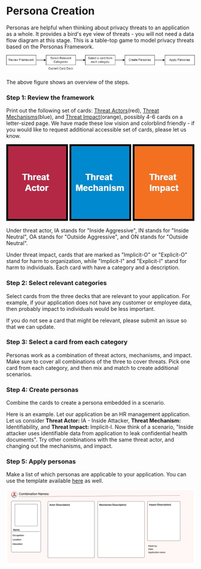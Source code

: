 <h1> Persona Creation </h1>

Personas are helpful when thinking about privacy threats to an application as a whole. It provides a bird's eye view of threats - you will not need a data flow diagram at this stage. This is a table-top game to model privacy threats based on the Personas Framework. 

![How to Diagram](../figures/howto.jpg)

The above figure shows an overview of the steps. 

<h3>Step 1: Review the framework</h3> 
Print out the following set of cards: <a href="Actor.pdf">Threat Actors</a>(red), <a href="Mechanism.pdf">Threat Mechanisms</a>(blue), and <a href="Impact.pdf">Threat Impact</a>(orange), possibly 4-6 cards on a letter-sized page. We have made these low vision and colorblind friendly - if you would like to request additional accessible set of cards, please let us know.  

![Actor](raw_cards/act.jpg) ![Mechanism](raw_cards/mech.jpg) ![Impact](raw_cards/imp.jpg) 

Under threat actor, IA stands for "Inside Aggressive", IN stands for "Inside Neutral", OA stands for "Outside Aggressive", and ON stands for "Outside Neutral". 

Under threat impact, cards that are marked as "Implicit-O" or "Explicit-O" stand for harm to organization, while "Implicit-I" and "Explicit-I" stand for harm to individuals. Each card with have a category and a description. 


<h3>Step 2: Select relevant categories</h3>
Select cards from the three decks that are relevant to your application. For example, if your application does not have any customer or employee data, then probably impact to individuals would be less important.   

If you do not see a card that might be relevant, please submit an issue so that we can update. 

<h3>Step 3: Select a card from each category</h3> 
Personas work as a combination of threat actors, mechanisms, and impact. Make sure to cover all combinations of the three to cover threats. Pick one card from each category, and then mix and match to create additional scenarios. 

<h3>Step 4: Create personas</h3> 
Combine the cards to create a persona embedded in a scenario. 

Here is an example. Let our application be an HR management application. Let us consider <b>Threat Actor:</b> IA - Inside Attacker, <b>Threat Mechanism:</b> Identifiability, and <b>Threat Impact:</b> Implicit-I. Now think of a scenario, "Inside attacker uses identifiable data from application to leak confidential health documents". Try other combinations with the same threat actor, and changing out the mechanisms, and impact. 

<h3>Step 5: Apply personas</h3> 
Make a list of which personas are applicable to your application. You can use the template available <a href="raw_cards/template.pdf">here</a> as well.

![Template](raw_cards/template.jpg)  
